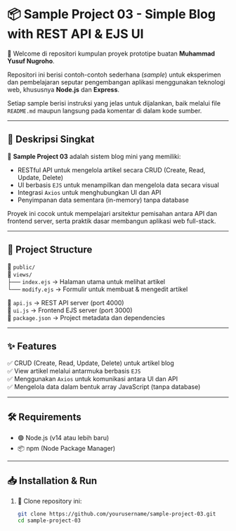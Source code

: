 # 📦 Sample Project 03 - Simple Blog with REST API & EJS UI

👋 Welcome di repositori kumpulan proyek prototipe buatan **Muhammad Yusuf Nugroho**.

Repositori ini berisi contoh-contoh sederhana (_sample_) untuk eksperimen dan pembelajaran seputar pengembangan aplikasi menggunakan teknologi web, khususnya **Node.js** dan **Express**.

Setiap sample berisi instruksi yang jelas untuk dijalankan, baik melalui file `README.md` maupun langsung pada komentar di dalam kode sumber.

---

## 📄 Deskripsi Singkat

🚀 **Sample Project 03** adalah sistem blog mini yang memiliki:

- RESTful API untuk mengelola artikel secara CRUD (Create, Read, Update, Delete)
- UI berbasis `EJS` untuk menampilkan dan mengelola data secara visual
- Integrasi `Axios` untuk menghubungkan UI dan API
- Penyimpanan data sementara (in-memory) tanpa database

Proyek ini cocok untuk mempelajari arsitektur pemisahan antara API dan frontend server, serta praktik dasar membangun aplikasi web full-stack.

---

## 📁 Project Structure

📁 `public/`  
📁 `views/`  
├── `index.ejs` → Halaman utama untuk melihat artikel  
└── `modify.ejs` → Formulir untuk membuat & mengedit artikel

📄 `api.js` → REST API server (port 4000)  
📄 `ui.js` → Frontend EJS server (port 3000)  
📄 `package.json` → Project metadata dan dependencies

---

## ✨ Features

✅ CRUD (Create, Read, Update, Delete) untuk artikel blog  
✅ View artikel melalui antarmuka berbasis `EJS`  
✅ Menggunakan `Axios` untuk komunikasi antara UI dan API  
✅ Mengelola data dalam bentuk array JavaScript (tanpa database)

---

## 🛠️ Requirements

- 🟢 Node.js (v14 atau lebih baru)
- 📦 npm (Node Package Manager)

---

## 📥 Installation & Run

1. 📂 Clone repository ini:

   ```bash
   git clone https://github.com/yourusername/sample-project-03.git
   cd sample-project-03
   ```
